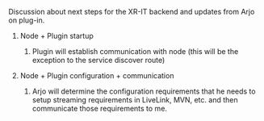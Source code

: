 Discussion about next steps for the XR-IT backend and updates from Arjo on plug-in.

1. Node + Plugin startup
	1. Plugin will establish communication with node (this will be the exception to the service discover route)
	   
2. Node + Plugin configuration + communication
	1. Arjo will determine the configuration requirements that he needs to setup streaming requirements in LiveLink, MVN, etc. and then communicate those requirements to me.